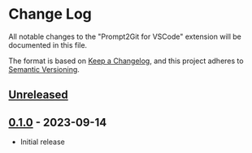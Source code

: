 # Change Log

All notable changes to the "Prompt2Git for VSCode" extension will be documented in this file.

The format is based on [Keep a Changelog](https://keepachangelog.com/en/1.0.0/),
and this project adheres to [Semantic Versioning](https://semver.org/spec/v2.0.0.html).

## [Unreleased]

## [0.1.0] - 2023-09-14

- Initial release

[unreleased]: https://github.com/Imista/vscode-prompt2git-extension/compare/v0.1.0...HEAD
[0.1.0]: https://github.com/Imista/vscode-prompt2git-extension/releases/tag/v0.1.0
